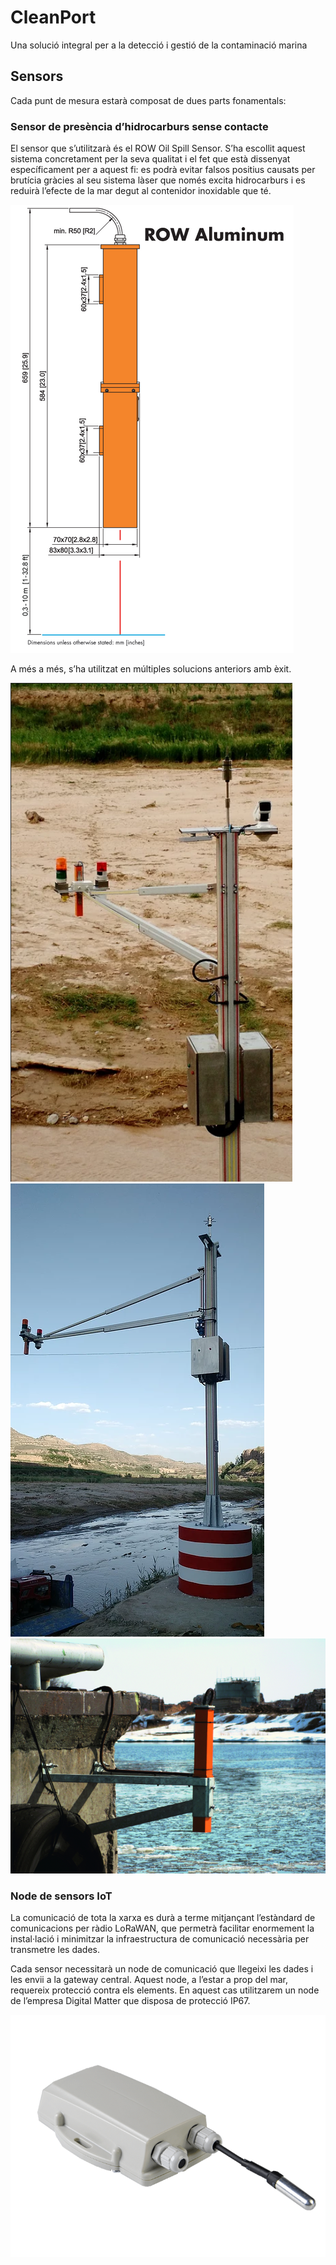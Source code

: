 # CleanPort

Una solució integral per a la detecció i gestió de la contaminació marina

## Sensors

Cada punt de mesura estarà composat de dues parts fonamentals:

### Sensor de presència d’hidrocarburs sense contacte

El sensor que s’utilitzarà és el ROW Oil Spill Sensor. S’ha escollit aquest sistema concretament per la seva qualitat i el fet que està dissenyat específicament per a aquest fi: es podrà evitar falsos positius causats per brutícia gràcies al seu sistema làser que només excita hidrocarburs i es reduirà l’efecte de la mar degut al contenidor inoxidable que té.

![imatge node](https://github.com/oriolgalceran/cleanport/blob/master/row.png)

A més a més, s’ha utilitzat en múltiples solucions anteriors amb èxit.

![prova1](https://github.com/oriolgalceran/cleanport/blob/master/row1.PNG)
![prova1](https://github.com/oriolgalceran/cleanport/blob/master/row2.PNG)
![prova1](https://github.com/oriolgalceran/cleanport/blob/master/row3.PNG)
### Node de sensors IoT

La comunicació de tota la xarxa es durà a terme mitjançant l’estàndard de comunicacions per ràdio LoRaWAN, que permetrà facilitar enormement la instal·lació i minimitzar la infraestructura de comunicació necessària per transmetre les dades.

Cada sensor necessitarà un node de comunicació que llegeixi les dades i les envii a la gateway central. Aquest node, a l’estar a prop del mar, requereix protecció contra els elements. En aquest cas utilitzarem un node de l’empresa Digital Matter que disposa de protecció IP67.

![imatge node](https://raw.githubusercontent.com/oriolgalceran/cleanport/master/768x590-falcon-compressed.png)
